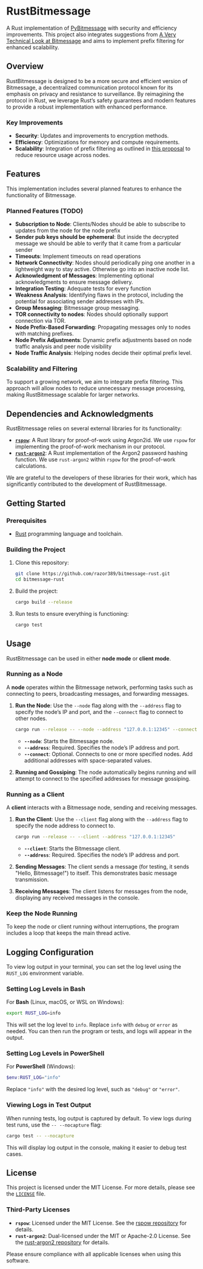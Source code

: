# RustBitmessage

A Rust implementation of [PyBitmessage](https://github.com/Bitmessage/PyBitmessage) with security and efficiency improvements. This project also integrates suggestions from [A Very Technical Look at Bitmessage](https://zolagonano.github.io/blog/posts/a-very-technical-look-at-bitmessage) and aims to implement prefix filtering for enhanced scalability.

## Overview

RustBitmessage is designed to be a more secure and efficient version of Bitmessage, a decentralized communication protocol known for its emphasis on privacy and resistance to surveillance. By reimagining the protocol in Rust, we leverage Rust’s safety guarantees and modern features to provide a robust implementation with enhanced performance.

### Key Improvements

- **Security**: Updates and improvements to encryption methods.
- **Efficiency**: Optimizations for memory and compute requirements.
- **Scalability**: Integration of prefix filtering as outlined in [this proposal](https://wiki.bitmessage.org/index.php/Scalability_through_Prefix_Filtering) to reduce resource usage across nodes.

## Features

This implementation includes several planned features to enhance the functionality of Bitmessage.

### Planned Features (TODO)

- **Subscription to Node**: Clients/Nodes should be able to subscribe to updates from the node for the node prefix
- **Sender pub keys should be ephemeral**: But inside the decrypted message we should be able to verify that it came from a particular sender
- **Timeouts**: Implement timeouts on read operations
- **Network Connectivity**: Nodes should periodically ping one another in a lightweight way to stay active. Otherwise go into an inactive node list.
- **Acknowledgment of Messages**: Implementing optional acknowledgments to ensure message delivery.
- **Integration Testing**: Adequate tests for every function
- **Weakness Analysis**: Identifying flaws in the protocol, including the potential for associating sender addresses with IPs.
- **Group Messaging**: Bitmessage group messaging.
- **TOR connectivity to nodes**: Nodes should optionally support connection via TOR. 
- **Node Prefix-Based Forwarding**: Propagating messages only to nodes with matching prefixes.
- **Node Prefix Adjustments**: Dynamic prefix adjustments based on node traffic analysis and peer node visibility
- **Node Traffic Analysis**: Helping nodes decide their optimal prefix level.

### Scalability and Filtering

To support a growing network, we aim to integrate prefix filtering. This approach will allow nodes to reduce unnecessary message processing, making RustBitmessage scalable for larger networks.

## Dependencies and Acknowledgments

RustBitmessage relies on several external libraries for its functionality:

- **[`rspow`](https://github.com/zolagonano/rspow)**: A Rust library for proof-of-work using Argon2id. We use `rspow` for implementing the proof-of-work mechanism in our protocol.
- **[`rust-argon2`](https://github.com/sru-systems/rust-argon2)**: A Rust implementation of the Argon2 password hashing function. We use `rust-argon2` within `rspow` for the proof-of-work calculations.

We are grateful to the developers of these libraries for their work, which has significantly contributed to the development of RustBitmessage.

## Getting Started

### Prerequisites

- [Rust](https://www.rust-lang.org/) programming language and toolchain.

### Building the Project

1. Clone this repository:

   ```bash
   git clone https://github.com/razor389/bitmessage-rust.git
   cd bitmessage-rust
   ```

2. Build the project:

   ```bash
   cargo build --release
   ```

3. Run tests to ensure everything is functioning:

   ```bash
   cargo test
   ```

## Usage

RustBitmessage can be used in either **node mode** or **client mode**. 

### Running as a Node

A **node** operates within the Bitmessage network, performing tasks such as connecting to peers, broadcasting messages, and forwarding messages.

1. **Run the Node**: Use the `--node` flag along with the `--address` flag to specify the node’s IP and port, and the `--connect` flag to connect to other nodes.

   ```bash
   cargo run --release -- --node --address "127.0.0.1:12345" --connect "127.0.0.1:12346"
   ```

   - **`--node`**: Starts the Bitmessage node.
   - **`--address`**: Required. Specifies the node’s IP address and port.
   - **`--connect`**: Optional. Connects to one or more specified nodes. Add additional addresses with space-separated values.

2. **Running and Gossiping**: The node automatically begins running and will attempt to connect to the specified addresses for message gossiping.

### Running as a Client

A **client** interacts with a Bitmessage node, sending and receiving messages.

1. **Run the Client**: Use the `--client` flag along with the `--address` flag to specify the node address to connect to.

   ```bash
   cargo run --release -- --client --address "127.0.0.1:12345"
   ```

   - **`--client`**: Starts the Bitmessage client.
   - **`--address`**: Required. Specifies the node’s IP address and port.

2. **Sending Messages**: The client sends a message (for testing, it sends "Hello, Bitmessage!") to itself. This demonstrates basic message transmission.

3. **Receiving Messages**: The client listens for messages from the node, displaying any received messages in the console.

### Keep the Node Running

To keep the node or client running without interruptions, the program includes a loop that keeps the main thread active.

## Logging Configuration

To view log output in your terminal, you can set the log level using the `RUST_LOG` environment variable.

### Setting Log Levels in Bash

For **Bash** (Linux, macOS, or WSL on Windows):

```bash
export RUST_LOG=info
```

This will set the log level to `info`. Replace `info` with `debug` or `error` as needed. You can then run the program or tests, and logs will appear in the output.

### Setting Log Levels in PowerShell

For **PowerShell** (Windows):

```powershell
$env:RUST_LOG="info"
```

Replace `"info"` with the desired log level, such as `"debug"` or `"error"`.

### Viewing Logs in Test Output

When running tests, log output is captured by default. To view logs during test runs, use the `-- --nocapture` flag:

```bash
cargo test -- --nocapture
```

This will display log output in the console, making it easier to debug test cases.

## License

This project is licensed under the MIT License. For more details, please see the [`LICENSE`](./LICENSE) file.

### Third-Party Licenses

- **`rspow`**: Licensed under the MIT License. See the [rspow repository](https://github.com/zolagonano/rspow) for details.
- **`rust-argon2`**: Dual-licensed under the MIT or Apache-2.0 License. See the [rust-argon2 repository](https://github.com/sru-systems/rust-argon2) for details.

Please ensure compliance with all applicable licenses when using this software.